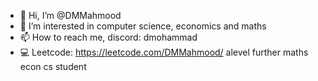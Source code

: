 - 👋 Hi, I’m @DMMahmood
- 👀 I’m interested in computer science, economics and maths
- 📫 How to reach me, discord: dmohammad
- 💻 Leetcode:  https://leetcode.com/DMMahmood/
alevel further maths econ cs student
